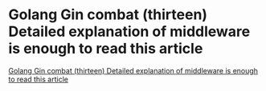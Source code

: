 # Golang Gin combat (thirteen)  Detailed explanation of middleware is enough to read this article
[Golang Gin combat (thirteen)  Detailed explanation of middleware is enough to read this article](https://aiwithcloud.com/2022/09/19/golang_gin_combat_thirteen__detailed_explanation_of_middleware_is_enough_to_read_this_article/)